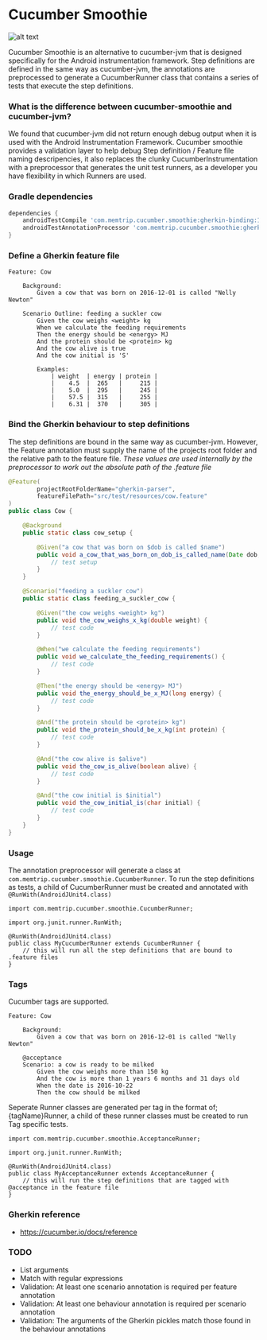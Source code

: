 Cucumber Smoothie
======================

![alt text](http://oi63.tinypic.com/zkobjq.jpg "Cucumber smoothie")

Cucumber Smoothie is an alternative to cucumber-jvm that is designed specifically for the Android instrumentation framework. Step definitions are defined in the same way as cucumber-jvm, the annotations are preprocessed to generate a CucumberRunner class that contains a series of tests that execute the step definitions.

### What is the difference between cucumber-smoothie and cucumber-jvm?
We found that cucumber-jvm did not return enough debug output when it is used with the Android Instrumentation Framework. Cucumber smoothie provides a validation layer to help debug Step definition / Feature file naming descripencies, it also replaces the clunky CucumberInstrumentation with a preprocessor that generates the unit test runners, as a developer you have flexibility in which Runners are used.

### Gradle dependencies
```groovy
dependencies {
    androidTestCompile 'com.memtrip.cucumber.smoothie:gherkin-binding:1.0.3'
    androidTestAnnotationProcessor 'com.memtrip.cucumber.smoothie:gherkin-parser:1.0.3'
}
```

### Define a Gherkin feature file
```
Feature: Cow

    Background:
        Given a cow that was born on 2016-12-01 is called "Nelly Newton"

    Scenario Outline: feeding a suckler cow
        Given the cow weighs <weight> kg
        When we calculate the feeding requirements
        Then the energy should be <energy> MJ
        And the protein should be <protein> kg
        And the cow alive is true
        And the cow initial is 'S'

        Examples:
            | weight  | energy | protein |
            |    4.5  |  265   |     215 |
            |    5.0  |  295   |     245 |
            |    57.5 |  315   |     255 |
            |    6.31 |  370   |     305 |
```

### Bind the Gherkin behaviour to step definitions
The step definitions are bound in the same way as cucumber-jvm. However, the Feature annotation must supply the name of the projects root folder and the relative path to the feature file. *These values are used internally by the preprocessor to work out the absolute path of the .feature file*

```java
@Feature(
        projectRootFolderName="gherkin-parser",
        featureFilePath="src/test/resources/cow.feature"
)
public class Cow {

    @Background
    public static class cow_setup {

        @Given("a cow that was born on $dob is called $name")
        public void a_cow_that_was_born_on_dob_is_called_name(Date dob, String name) {
            // test setup
        }
    }

    @Scenario("feeding a suckler cow")
    public static class feeding_a_suckler_cow {

        @Given("the cow weighs <weight> kg")
        public void the_cow_weighs_x_kg(double weight) {
            // test code
        }

        @When("we calculate the feeding requirements")
        public void we_calculate_the_feeding_requirements() {
            // test code
        }

        @Then("the energy should be <energy> MJ")
        public void the_energy_should_be_x_MJ(long energy) {
            // test code
        }

        @And("the protein should be <protein> kg")
        public void the_protein_should_be_x_kg(int protein) {
            // test code
        }

        @And("the cow alive is $alive")
        public void the_cow_is_alive(boolean alive) {
            // test code
        }

        @And("the cow initial is $initial")
        public void the_cow_initial_is(char initial) {
            // test code
        }
    }
}
```

### Usage
The annotation preprocessor will generate a class at `com.memtrip.cucumber.smoothie.CucumberRunner`. To run the step definitions as tests, a child of CucumberRunner must be created and annotated with `@RunWith(AndroidJUnit4.class)`

```
import com.memtrip.cucumber.smoothie.CucumberRunner;

import org.junit.runner.RunWith;

@RunWith(AndroidJUnit4.class)
public class MyCucumberRunner extends CucumberRunner {
    // this will run all the step definitions that are bound to .feature files
}
```

### Tags
Cucumber tags are supported.

```
Feature: Cow

    Background:
        Given a cow that was born on 2016-12-01 is called "Nelly Newton"

    @acceptance
    Scenario: a cow is ready to be milked
        Given the cow weighs more than 150 kg
        And the cow is more than 1 years 6 months and 31 days old
        When the date is 2016-10-22
        Then the cow should be milked
```

Seperate Runner classes are generated per tag in the format of; {tagName}Runner, a child of these runner classes must be created to run Tag specific tests.
```
import com.memtrip.cucumber.smoothie.AcceptanceRunner;

import org.junit.runner.RunWith;

@RunWith(AndroidJUnit4.class)
public class MyAcceptanceRunner extends AcceptanceRunner {
    // this will run the step definitions that are tagged with @acceptance in the feature file
}
```

### Gherkin reference
- https://cucumber.io/docs/reference

### TODO
- List arguments
- Match with regular expressions
- Validation: At least one scenario annotation is required per feature annotation
- Validation: At least one behaviour annotation is required per scenario annotation
- Validation: The arguments of the Gherkin pickles match those found in the behaviour annotations
